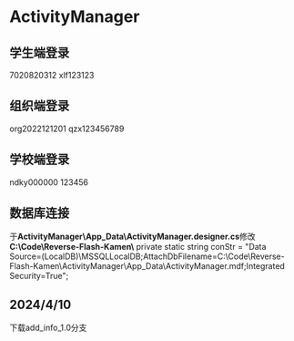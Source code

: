 # ActivityManager
## 学生端登录
7020820312
xlf123123
## 组织端登录
org2022121201
qzx123456789
## 学校端登录
ndky000000
123456
## 数据库连接
于**ActivityManager\App_Data\ActivityManager.designer.cs**修改**C:\\Code\\Reverse-Flash-Kamen\\**
private static string conStr = "Data Source=(LocalDB)\\MSSQLLocalDB;AttachDbFilename=C:\\Code\\Reverse-Flash-Kamen\\ActivityManager\\App_Data\\ActivityManager.mdf;Integrated Security=True";
## 2024/4/10
下载add_info_1.0分支
